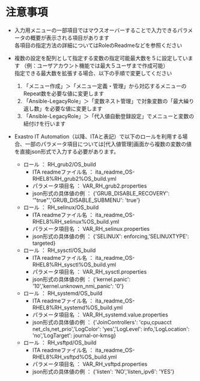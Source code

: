 # 注意事項

* 入力用メニューの一部項目ではマウスオーバーすることで入力できるパラメータの概要が表示される項目があります  
各項目の指定方法の詳細についてはRoleのReadmeなどを参照ください  

* 複数の設定を配列として指定する変数の指定可能最大数を５に設定しています
（例：ユーザアカウント機能では最大５ユーザまで作成可能）  
指定できる最大数を拡張する場合、以下の手順で変更してください  
  1. 「メニュー作成」＞「メニュー定義・管理」から対応するメニューのRepeat数を必要な値に変更します
  2. 「Ansible-LegacyRole」＞「変数ネスト管理」で対象変数の「最大繰り返し数」を必要な値に変更します
  3. 「Ansible-LegacyRole」＞「代入値自動登録設定」でメニューと変数の紐付けを行います

* Exastro IT Automation（以降、ITAと表記）で以下のロールを利用する場合、一部のパラメータ項目については[代入値管理]画面から複数の変数の値を直接json形式で入力する必要があります。 
  * ロール ： RH_grub2/OS_build  
    * ITA readmeファイル名 ： ita_readme_OS-RHEL8%RH_grub2%OS_build.yml  
    * パラメータ項目名 ： VAR_RH_grub2.properties  
    * json形式の具体値の例 ：  {'GRUB_DISABLE_RECOVERY': '"true"','GRUB_DISABLE_SUBMENU': 'true'}
  * ロール ： RH_selinux/OS_build  
    * ITA readmeファイル名 ： ita_readme_OS-RHEL8%RH_selinux%OS_build.yml  
    * パラメータ項目名 ： VAR_RH_selinux.properties  
    * json形式の具体値の例 ：  {'SELINUX': enforcing,'SELINUXTYPE': targeted}
  * ロール ： RH_sysctl/OS_build  
    * ITA readmeファイル名 ： ita_readme_OS-RHEL8%RH_sysctl%OS_build.yml  
    * パラメータ項目名 ： VAR_RH_sysctl.properties  
    * json形式の具体値の例 ：  {'kernel.panic': '10','kernel.unknown_nmi_panic': '0'}
  * ロール ： RH_systemd/OS_build  
    * ITA readmeファイル名 ： ita_readme_OS-RHEL8%RH_systemd%OS_build.yml  
    * パラメータ項目名 ： VAR_RH_systemd.value.properties  
    * json形式の具体値の例 ：  {'JoinControllers': 'cpu,cpuacct net_cls,net_prio','LogColor': 'yes','LogLevel': info,'LogLocation': 'no','LogTarget': journal-or-kmsg}
  * ロール ： RH_vsftpd/OS_build  
    * ITA readmeファイル名 ： ita_readme_OS-RHEL8%RH_vsftpd%OS_build.yml  
    * パラメータ項目名 ： VAR_RH_vsftpd.properties  
    * json形式の具体値の例 ：  {'listen': 'NO','listen_ipv6': 'YES'}
